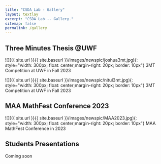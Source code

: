```yaml
---
title: "CSDA Lab - Gallery"
layout: textlay
excerpt: "CSDA Lab -- Gallery."
sitemap: false
permalink: /gallery
---
```


## Three Minutes Thesis @UWF
![]({{ site.url }}{{ site.baseurl }}/images/newspic/joshua3mt.jpg){: style="width: 300px; float: center;margin-right: 20px; border: 10px"} 3MT Competition at UWF in Fall 2023

![]({{ site.url }}{{ site.baseurl }}/images/newspic/nitul3mt.jpg){: style="width: 300px; float: center;margin-right: 20px; border: 10px"} 3MT Competition at UWF in Fall 2023
 
## MAA MathFest Conference 2023

 ![]({{ site.url }}{{ site.baseurl }}/images/newspic/MAA2023.jpg){: style="width: 300px; float: center;margin-right: 20px; border: 10px"} MAA MathFest Conference in 2023

## Students Presentations
Coming soon
